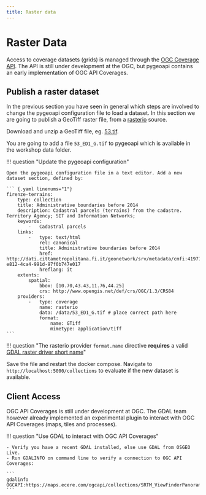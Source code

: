 ```yaml
---
title: Raster data
---
```


# Raster Data

Access to coverage datasets (grids) is managed through the 
[OGC Coverage API](https://ogcapi.ogc.org/coverages/). The API is still under development at the OGC, but pygeoapi contains an early implementation of OGC API Coverages.

## Publish a raster dataset

In the previous section you have seen in general which steps are involved to change the pygeoapi configuration file to load a dataset. In this section we are going to publish a GeoTiff raster file, from a [rasterio](https://rasterio.readthedocs.io) source.

Download and unzip a GeoTiff file, eg. [53.tif](http://dati.cittametropolitana.fi.it/geonetwork/srv/api/records/cmfi:419774cb-e812-4ca4-991d-97f0b747e017/attachments/53.zip).

You are going to add a file `53_ED1_G.tif` to pygeoapi which is available in the workshop data folder.

!!! question "Update the pygeoapi configuration"

    Open the pygeoapi configuration file in a text editor. Add a new dataset section, defined by:

    ``` {.yaml linenums="1"}
    firenze-terrains:
        type: collection
        title: Administrative boundaries before 2014
        description: Cadastral parcels (terrains) from the cadastre. Territory Agency; SIT and Information Networks;
        keywords:
            -   Cadastral parcels
        links:
            -   type: text/html
                rel: canonical
                title: Administrative boundaries before 2014
                href: http://dati.cittametropolitana.fi.it/geonetwork/srv/metadata/cmfi:419774cb-e812-4ca4-991d-97f0b747e017
                hreflang: it
        extents:
            spatial:
                bbox: [10.70,43.43,11.76,44.25]
                crs: http://www.opengis.net/def/crs/OGC/1.3/CRS84
        providers:
            -   type: coverage
                name: rasterio
                data: /data/53_ED1_G.tif # place correct path here
                format:
                    name: GTiff
                    mimetype: application/tiff
    ```

!!! question "The rasterio provider ``format.name`` directive **requires** a valid [GDAL raster driver short name](https://gdal.org/drivers/raster/index.html)"

Save the file and restart the docker compose. Navigate to ``http://localhost:5000/collections`` to evaluate if the new dataset is available.


## Client Access

OGC API Coverages is still under development at OGC. The GDAL team however already implemented an experimental plugin to interact with OGC API Coverages (maps, tiles and processes).

!!! question "Use GDAL to interact with OGC API Coverages"

    - Verify you have a recent GDAL installed, else use GDAL from OSGEO Live.
    - Run GDALINFO on command line to verify a connection to OGC API Coverages:

    ```
    gdalinfo OGCAPI:https://maps.ecere.com/ogcapi/collections/SRTM_ViewFinderPanorama
    ```
